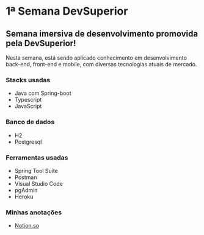 # 1ª Semana DevSuperior

## Semana imersiva de desenvolvimento promovida pela DevSuperior!
Nesta semana, está sendo aplicado conhecimento em desenvolvimento back-end, front-end e mobile, com diversas tecnologias atuais de mercado.

### Stacks usadas
- Java com Spring-boot
- Typescript
- JavaScript

### Banco de dados
- H2
- Postgresql

### Ferramentas usadas
- Spring Tool Suite
- Postman
- Visual Studio Code
- pgAdmin
- Heroku

### Minhas anotações
- [Notion.so](https://www.notion.so/analudias/Semana-DevSuperior-872507829157424f9129f4c324dec2ad)

